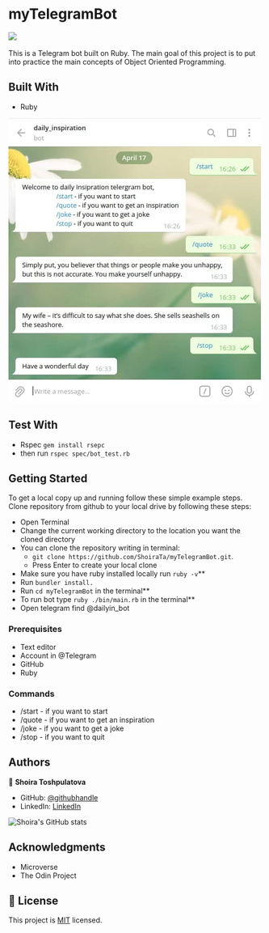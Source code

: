 # myTelegramBot

![](https://img.shields.io/badge/Microverse-blueviolet)

This is a Telegram bot built on Ruby. The main goal of this project is to put into practice the main concepts of Object Oriented Programming.

## Built With

- Ruby

![Bot demo](bot_demo.jpg)

## Test With

- Rspec `gem install rsepc`
- then run `rspec spec/bot_test.rb`

## Getting Started

To get a local copy up and running follow these simple example steps.
Clone repository from github to your local drive by following these steps:

- Open Terminal
- Change the current working directory to the location you want the cloned directory
- You can clone the repository writing in terminal:
  - `git clone https://github.com/ShoiraTa/myTelegramBot.git`.
  - Press Enter to create your local clone
- Make sure you have ruby installed locally run `ruby -v`\*\*
- Run `bundler install.`
- Run `cd myTelegramBot` in the terminal\*\*
- To run bot type `ruby ./bin/main.rb` in the terminal\*\*
- Open telegram find @dailyin_bot

### Prerequisites

- Text editor
- Account in @Telegram
- GitHub
- Ruby

### Commands

- /start - if you want to start
- /quote - if you want to get an inspiration
- /joke - if you want to get a joke
- /stop - if you want to quit

## Authors

👤 **Shoira Toshpulatova**

- GitHub: [@githubhandle](https://github.com/shoirata)
- LinkedIn: [LinkedIn](https://www.linkedin.com/in/shoira-tashpulatova-bab4a7122/)

![Shoira's GitHub stats](https://github-readme-stats.vercel.app/api?username=shoirata&count_private=true&theme=dark&show_icons=true)

## Acknowledgments

- Microverse
- The Odin Project

## 📝 License

This project is [MIT](./LICENSE) licensed.
